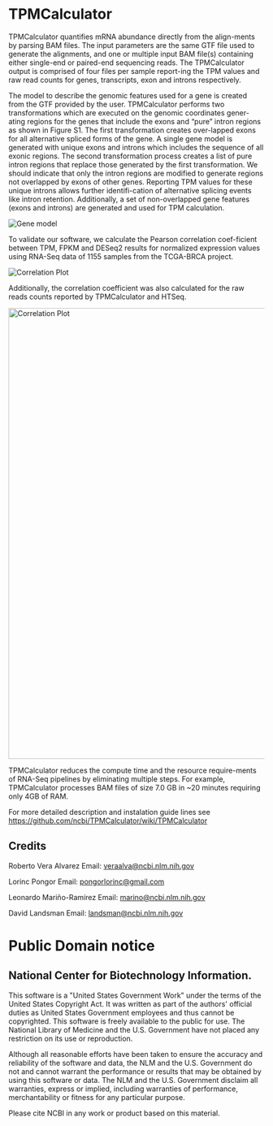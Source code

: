 TPMCalculator
===

TPMCalculator quantifies mRNA abundance directly from the align-ments by parsing BAM files. 
The input parameters are the same GTF file used to generate the alignments, and one or 
multiple input BAM file(s) containing either single-end or paired-end sequencing reads. 
The TPMCalculator output is comprised of four files per sample report-ing the TPM values 
and raw read counts for genes, transcripts, exon and introns respectively.

The model to describe the genomic features used for a gene is created from the GTF provided 
by the user. TPMCalculator performs two transformations which are executed on the genomic 
coordinates gener-ating regions for the genes that include the exons and “pure” intron 
regions as shown in Figure S1. The first transformation creates over-lapped exons for 
all alternative spliced forms of the gene. A single gene model is generated with unique 
exons and introns which includes the sequence of all exonic regions. The second transformation 
process creates a list of pure intron regions that replace those generated by the first 
transformation. We should indicate that only the intron regions are modified to generate 
regions not overlapped by exons of other genes. Reporting TPM values for these unique 
introns allows further identifi-cation of alternative splicing events like intron retention.
Additionally, a set of non-overlapped gene features (exons and introns) are generated and 
used for TPM calculation.

![Gene model](https://github.com/ncbi/TPMCalculator/raw/develop/doc/Gene_model.png)

To validate our software, we calculate the Pearson correlation coef-ficient between TPM, FPKM 
and DESeq2 results for normalized expression values using RNA-Seq data of 1155 samples from 
the TCGA-BRCA project.

![Correlation Plot](https://github.com/ncbi/TPMCalculator/raw/develop/doc/Figure_1.jpg)

Additionally, the correlation coefficient was also calculated for the raw reads counts 
reported by TPMCalculator and HTSeq.

<img src="https://github.com/ncbi/TPMCalculator/raw/develop/doc/Figure_2.jpg" alt="Correlation Plot"  width="888" />

TPMCalculator reduces the compute time and the resource require-ments of RNA-Seq pipelines 
by eliminating multiple steps. For example, TPMCalculator processes BAM files of size 7.0 GB 
in ~20 minutes requiring only 4GB of RAM. 

For more detailed description and instalation guide lines see https://github.com/ncbi/TPMCalculator/wiki/TPMCalculator

## Credits

Roberto Vera Alvarez
Email: veraalva@ncbi.nlm.nih.gov

Lorinc Pongor
Email: pongorlorinc@gmail.com

Leonardo Mariño-Ramírez
Email: marino@ncbi.nlm.nih.gov

David Landsman
Email: landsman@ncbi.nlm.nih.gov

# Public Domain notice

## National Center for Biotechnology Information.

This software is a "United States Government Work" under the terms of the United States
Copyright Act. It was written as part of the authors' official duties as United States
Government employees and thus cannot be copyrighted. This software is freely available
to the public for use. The National Library of Medicine and the U.S. Government have not
placed any restriction on its use or reproduction.

Although all reasonable efforts have been taken to ensure the accuracy and reliability
of the software and data, the NLM and the U.S. Government do not and cannot warrant the
performance or results that may be obtained by using this software or data. The NLM and
the U.S. Government disclaim all warranties, express or implied, including warranties
of performance, merchantability or fitness for any particular purpose.

Please cite NCBI in any work or product based on this material.

